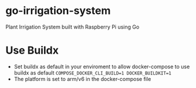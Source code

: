 # go-irrigation-system
Plant Irrigation System built with Raspberry Pi using Go

# Use Buildx
* Set buildx as default in your enviroment to allow docker-compose to use buildx as default
`COMPOSE_DOCKER_CLI_BUILD=1 DOCKER_BUILDKIT=1`
* The platform is set to arm/v6 in the docker-compose file